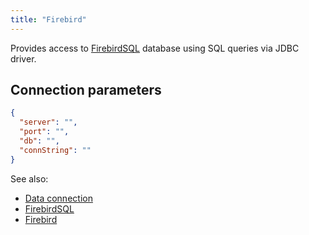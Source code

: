 ```yaml
---
title: "Firebird"
---
```


Provides access to [FirebirdSQL](https://firebirdsql.org/) database using SQL
queries via JDBC driver.

## Connection parameters

```json
{
  "server": "",
  "port": "",
  "db": "",
  "connString": ""
}
```

See also:

* [Data connection](../access.md#data-connection)
* [FirebirdSQL](https://firebirdsql.org/)
* [Firebird](https://en.wikipedia.org/wiki/Firebird)
